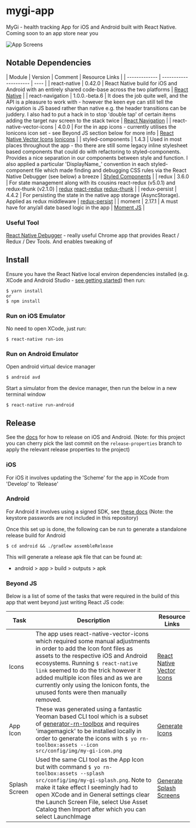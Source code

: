 # mygi-app
MyGi - health tracking App for iOS and Android built with React Native. Coming soon to an app store near you

![App Screens](/docs/MyGi-App-ScreenCast.gif?raw=true "App Screens")

## Notable Dependencies

| Module | Version         | Comment           | Resource Links  |
| ------------- | --------------------- | ---- |
| react-native | 0.42.0 | React Native build for iOS and Android with an entirely shared code-base across the two platforms | [React Native](https://facebook.github.io/react-native/) |
| react-navigation | 1.0.0.-beta.6  | It does the job quite well, and the API is a pleasure to work with - however the keen eye can still tell the navigation is JS based rather than native e.g. the header transitions can be juddery. I also had to put a hack in to stop 'double tap' of certain items adding the target nav screen to the stack twice | [React  Navigation](https://github.com/react-community/react-navigation) |
| react-native-vector-icons | 4.0.0 | For the in app icons - currently utilises the Ionicons icon set - see Beyond JS section below for more info | [React Native Vector Icons](https://github.com/oblador/react-native-vector-icons) [Ionicons](http://ionicframework.com/docs/v2/ionicons/) |
| styled-components | 1.4.3 | Used in most places throughout the app - tho there are still some legacy inline stylesheet based components that could do with refactoring to styled-components. Provides a nice separation in our components between style and function. I also applied a particular 'DisplayName_' convention in each styled-component file which made finding and debugging CSS rules via the React Native Debugger (see below) a breeze | [Styled Components](https://github.com/styled-components/styled-components) |
| redux | 3.6.0 | For state management along with its cousins react-redux (v5.0.1) and redux-thunk (v2.1.0) | [redux](https://github.com/reactjs/redux) [react-redux](https://github.com/reactjs/react-redux) [redux-thunk](https://github.com/gaearon/redux-thunk) |
| redux-persist | 4.4.2 | For persisting the state in the native app storage (AsyncStorage). Applied as redux middleware | [redux-persist](https://github.com/rt2zz/redux-persist) |
| moment | 2.17.1 | A must have for any/all date based logic in the app | [Moment JS](http://momentjs.com/) |

### Useful Tool

[React Native Debugger](https://github.com/jhen0409/react-native-debugger) - really useful Chrome app that provides React / Redux / Dev Tools. And enables tweaking of

## Install

Ensure you have the React Native local environ dependencies installed (e.g. XCode and Android Studio - [see getting started](https://facebook.github.io/react-native/docs/getting-started.html)) then run:

```
$ yarn install
or
$ npm install
```

### Run on iOS Emulator

No need to open XCode, just run:

```
$ react-native run-ios
```

### Run on Android Emulator

Open android virtual device manager

```
$ android avd
```

Start a simulator from the device manager, then run the below in a new terminal window

```
$ react-native run-android
```

## Release

See the [docs](https://facebook.github.io/react-native/docs/running-on-device.html#building-your-app-for-production) for how to release on iOS and Android. (Note: for this project you can cherry pick the last commit on the `release-properties` branch to apply the relevant release properties to the project)

### iOS

For iOS it involves updating the 'Scheme' for the app in XCode from 'Develop' to 'Release'

### Android

For Android it involves using a signed SDK, see [these docs](https://facebook.github.io/react-native/docs/signed-apk-android.html) (Note: the keystore passwords are not included in this repository)

Once this set up is done, the following can be run to generate a standalone release build for Android

```
$ cd android && ./gradlew assembleRelease
```

This will generate a release apk file that can be found at:

- android > app > build > outputs > apk

### Beyond JS

Below is a list of some of the tasks that were required in the build of this app that went beyond just writing React JS code:

| Task          | Description           | Resource Links  |
| ------------- | --------------------- | ---- |
| Icons         | The app uses react-native-vector-icons which required some manual adjustments in order to add the Icon font files as assets to the respective iOS and Android ecosystems. Running `$ react-native link` seemed to do the trick however it added multiple icon files and as we are currently only using the Ionicon fonts, the unused fonts were then manually removed. | [React Native Vector Icons](https://github.com/oblador/react-native-vector-icons) |
| App Icon | These was generated using a fantastic Yeoman based CLI tool which is a subset of  [generator-rn-toolbox](https://github.com/bamlab/generator-rn-toolbox) and requires 'imagemagick' to be installed locally in order to generate the icons with `$ yo rn-toolbox:assets --icon src/config/img/my-gi-icon.png` | [Generate Icons](https://github.com/bamlab/generator-rn-toolbox/blob/master/generators/assets/README.md) |
| Splash Screen | Used the same CLI tool as the App Icon but with command `$ yo rn-toolbox:assets --splash src/config/img/my-gi-splash.png`. Note to make it take effect I seemingly had to open XCode and in General settings clear the Launch Screen File, select Use Asset Catalog then Import after which you can select LaunchImage | [Generate Splash Screens](https://github.com/bamlab/generator-rn-toolbox/blob/master/generators/assets/README.md) |
